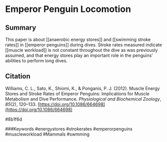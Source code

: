 # Emperor Penguin Locomotion

## Summary
This paper is about [[anaerobic energy stores]] and [[swimming stroke rates]] in [[emperor penguins]] during dives. Stroke rates measured indicate [[muscle workload]] is not constant throughout the dive as was previously assumed, and that energy stores play an important role in the penguins' abilities to perform long dives.

## Citation
Williams, C. L., Sato, K., Shiomi, K., & Ponganis, P. J. (2012). Muscle Energy Stores and Stroke Rates of Emperor Penguins: Implications for Muscle Metabolism and Dive Performance. _Physiological and Biochemical Zoology_, _85_(2), 120–133. [https://doi.org/10.1086/664698](https://doi.org/10.1086/664698)

#8b1f6d

###Keywords
#energystores
#strokerates
#emperorpenguins
#muscleworkload
#Mammals 
#swmming 

